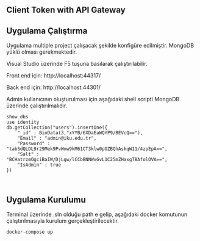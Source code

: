 ## Client Token with API Gateway


## Uygulama Çalıştırma

Uygulama multiple project çalışacak şekilde konfigüre edilmiştir. MongoDB yüklü olması gerekmektedir.

Visual Studio üzerinde F5 tuşuna basılarak çalıştırılabilir.

Front end için: http://localhost:44317/

Back end için: http://localhost:44301/

Admin kullanıcının oluşturulması için aşağıdaki shell scripti MongoDB üzerinde çalıştırılmalıdır.

```shell
show dbs
use identity
db.getCollection("users").insertOne({
	"_id" : BinData(3,"xYYB/6XDaEaWQYP9/BEVcQ=="),
	"Email" : "admin@iku.edu.tr",
	"Password" : "tabSdQLDL9r29Mek9PvWnw9kM61CT3klw0pOZBQhAskqW11/4zpEpA==",
	"Salt" : "BCHatrzmOgciBaIW/DjLgw/lCCbBNNWxGvL1C25mZHaxgTBAfolOVA==",
	"IsAdmin" : true
})



```



## Uygulama Kurulumu

Terminal üzerinde .sln olduğu path e gelip, aşağıdaki docker komutunun çalıştırılmasıyla kurulum gerçekleştirilecektir.

```
docker-compose up
```
